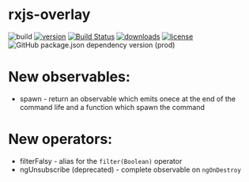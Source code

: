 # rxjs-overlay

![build](https://github.com/sikora00/packages/workflows/sikora00/rxjs-overlay%20master%20workflow/badge.svg)
[![version](https://img.shields.io/npm/v/@sikora00/rxjs-overlay.svg)](https://www.npmjs.com/package/@sikora00/rxjs-overlay)
[![Build Status](https://travis-ci.org/Sikora00/rxjs-overlay.svg?branch=master)](https://travis-ci.org/Sikora00/rxjs-overlay)
[![downloads](https://img.shields.io/npm/dt/@sikora00/rxjs-overlay.svg)](https://www.npmjs.com/package/@sikora00/rxjs-overlay)
[![license](https://img.shields.io/npm/l/@sikora00/rxjs-overlay.svg)](https://github.com/Sikora00/packages/blob/master/LICENSE)
![GitHub package.json dependency version (prod)](https://img.shields.io/github/package-json/dependency-version/sikora00/rxjs-overlay/rxjs)

# New observables:

- spawn - return an observable which emits onece at the end of the command life and a function which spawn the command

# New operators:

- filterFalsy - alias for the `filter(Boolean)` operator
- ngUnsubscribe (deprecated) - complete observable on `ngOnDestroy`
